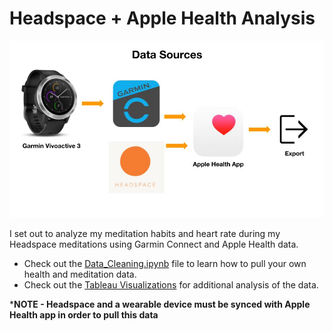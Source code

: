 # Headspace + Apple Health Analysis
<img src="./imgs/data_sources.jpg">

I set out to analyze my meditation habits and heart rate during my Headspace meditations using Garmin Connect and Apple Health data. 

* Check out the [Data_Cleaning.ipynb](https://github.com/Jmizraji/headspace-heartrate-analysis/blob/main/Data_Cleaning.ipynb) file to learn how to pull your own health and meditation data.
* Check out the [Tableau Visualizations](https://public.tableau.com/profile/joshua.mizraji#!/vizhome/HeadspaceMeditationAnalysis/MeditationDashboard) for additional analysis of the data.

***NOTE - Headspace and a wearable device must be synced with Apple Health app in order to pull this data**

